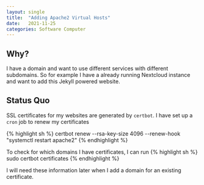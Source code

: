 ```yaml
---
layout: single
title:  "Adding Apache2 Virtual Hosts"
date:   2021-11-25
categories: Software Computer
---
```


## Why?

I have a domain and want to use different services with different subdomains. So for example I have a already running Nextcloud instance and want to add this Jekyll powered website.

## Status Quo

SSL certificates for my websites are generated by `certbot`. I have set up a `cron` job to renew my certificates

{% highlight sh %}
certbot renew --rsa-key-size 4096 --renew-hook "systemctl restart apache2"
{% endhighlight %}

To check for which domains I have certificates, I can run
{% highlight sh %}
sudo certbot certificates
{% endhighlight %}

I will need these information later when I add a domain for an existing certificate.